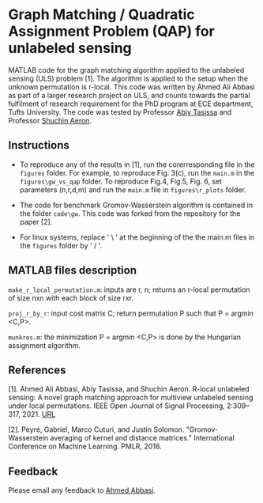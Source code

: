 # Graph Matching / Quadratic Assignment Problem (QAP) for unlabeled sensing
MATLAB code for the graph matching algorithm applied to the unlabeled sensing (ULS) problem [1]. The algorithm is applied to the setup when the unknown permutation is r-local. This code was written by Ahmed Ali Abbasi as part of a larger research project on ULS, and counts towards the partial fulfilment of research requirement for the PhD program at ECE department, Tufts University. The code was tested by Professor [Abiy Tasissa](http://sites.tufts.edu/atasissa/) and Professor  [Shuchin Aeron](http://www.ece.tufts.edu/~shuchin/). 

## Instructions
* To reproduce any of the results in [1], run the corerresponding file in the `figures` folder. For example, to reproduce Fig. 3(c), run  the `main.m` in the `figures\gw_vs_qap` folder. To reproduce Fig.4, Fig.5, Fig. 6, set parameters (n,r,d,m) and run the  `main.m` file in  `figures\r_plots` folder. 

* The code for benchmark Gromov-Wasserstein algorithm is contained in the folder `code\gw`. This code was forked from the repository for the paper [2].

* For linux systems, replace ' \ ' at the beginning of the the main.m files in the `figures` folder by ' / '. 

## MATLAB files description
`make_r_local_permutation.m`: inputs are r, n; returns  an r-local permutation of size nxn with each block of size rxr. 

`proj_r_by_r`: input cost matrix C; return permutation P such that P = argmin <C,P>.

`munkres.m`: the minimization P = argmin <C,P> is done by the Hungarian assignment algorithm.


## References
[1]. Ahmed Ali Abbasi, Abiy Tasissa, and Shuchin Aeron. R-local unlabeled sensing: A novel graph matching approach for multiview unlabeled sensing under local permutations. IEEE Open Journal of Signal Processing, 2:309–317, 2021.
[URL](https://ieeexplore.ieee.org/document/9440727)

[2]. Peyré, Gabriel, Marco Cuturi, and Justin Solomon. "Gromov-Wasserstein averaging of kernel and distance matrices." International Conference on Machine Learning. PMLR, 2016.


## Feedback
Please email any feedback to <a href="mailto:ahmed.abbasi@tufts.edu">Ahmed Abbasi</a>.
